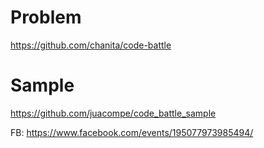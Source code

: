 Problem
=======

https://github.com/chanita/code-battle

Sample
======
https://github.com/juacompe/code_battle_sample

FB: https://www.facebook.com/events/195077973985494/
